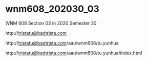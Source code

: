 # wnm608_202030_03
WNM 608 Section 03 in 2020 Semester 30

http://tristatu@badtrista.com

http://tristatu@badtrista.com/aau/wnm608/tu.yunhua

http://tristatu@badtrista.com/aau/wnm608/tu.yunhua/index.html
